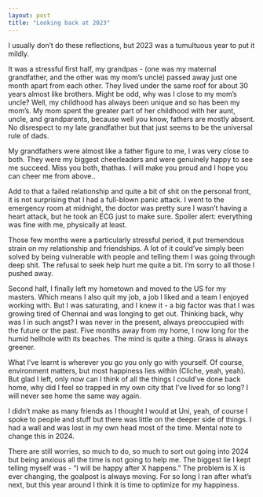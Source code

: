 ```yaml
---
layout: post
title: "Looking back at 2023"
---
```


I usually don’t do these reflections, but 2023 was a tumultuous year to put it mildly. 

It was a stressful first half, my grandpas - (one was my maternal grandfather, and the other was my mom’s uncle) passed away just one month apart from each other. They lived under the same roof for about 30 years almost like brothers. Might be odd, why was I close to my mom’s uncle? Well, my childhood has always been unique and so has been my mom’s. My mom spent the greater part of her childhood with her aunt, uncle, and grandparents, because well you know, fathers are mostly absent. No disrespect to my late grandfather but that just seems to be the universal rule of dads. 

My grandfathers were almost like a father figure to me, I was very close to both. They were my biggest cheerleaders and were genuinely happy to see me succeed. Miss you both, thathas. I will make you proud and I hope you can cheer me from above.. 

Add to that a failed relationship and quite a bit of shit on the personal front, it is not surprising that I had a full-blown panic attack. I went to the emergency room at midnight, the doctor was pretty sure I wasn’t having a heart attack, but he took an ECG just to make sure. Spoiler alert: everything was fine with me, physically at least. 

Those few months were a particularly stressful period, it put tremendous strain on my relationship and friendships. A lot of it could’ve simply been solved by being vulnerable with people and telling them I was going through deep shit. The refusal to seek help hurt me quite a bit. I’m sorry to all those I pushed away. 

Second half, I finally left my hometown and moved to the US for my masters. Which means I also quit my job, a job I liked and a team I enjoyed working with. But I was saturating, and I knew it - a big factor was that I was growing tired of Chennai and was longing to get out. Thinking back, why was I in such angst? I was never in the present, always preoccupied with the future or the past. Five months away from my home, I now long for the humid hellhole with its beaches. The mind is quite a thing. Grass is always greener. 

What I’ve learnt is wherever you go you only go with yourself. Of course, environment matters, but most happiness lies within (Cliche, yeah, yeah). But glad I left, only now can I think of all the things I could’ve done back home, why did I feel so trapped in my own city that I’ve lived for so long? I will never see home the same way again. 

I didn’t make as many friends as I thought I would at Uni, yeah, of course I spoke to people and stuff but there was little on the deeper side of things. I had a wall and was lost in my own head most of the time. Mental note to change this in 2024. 

There are still worries, so much to do, so much to sort out going into 2024 but being anxious all the time is not going to help me. The biggest lie I kept telling myself was - “I will be happy after X happens.” The problem is X is ever changing, the goalpost is always moving. For so long I ran after what’s next, but this year around I think it is time to optimize for my happiness. 

